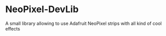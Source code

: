 # NeoPixel-DevLib
A small library allowing to use Adafruit NeoPixel strips with all kind of cool effects
